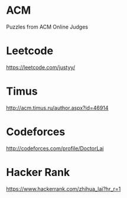 # ACM
Puzzles from ACM Online Judges

# Leetcode
https://leetcode.com/justyy/

# Timus
http://acm.timus.ru/author.aspx?id=46914

# Codeforces
http://codeforces.com/profile/DoctorLai

# Hacker Rank
https://www.hackerrank.com/zhihua_lai?hr_r=1
